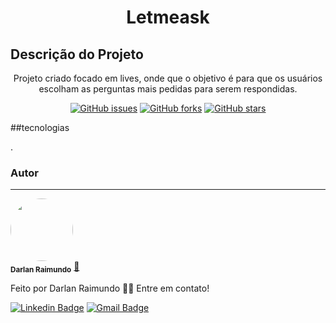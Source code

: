 <h1 align="center">Letmeask</h1>

## Descrição do Projeto
<p align="center">Projeto criado focado em lives, onde que o objetivo é para que os usuários escolham as perguntas mais pedidas para serem respondidas.</p>

<div align="center">
<a href="https://github.com/darlanRaimundo/letmeask_nlw/issues"><img alt="GitHub issues" src="https://img.shields.io/github/issues/darlanRaimundo/letmeask_nlw?style=for-the-badge"></a>
<a href="https://github.com/darlanRaimundo/letmeask_nlw/network"><img alt="GitHub forks" src="https://img.shields.io/github/forks/darlanRaimundo/letmeask_nlw?style=for-the-badge"></a>
<a href="https://github.com/darlanRaimundo/letmeask_nlw/stargazers"><img alt="GitHub stars" src="https://img.shields.io/github/stars/darlanRaimundo/letmeask_nlw?style=for-the-badge"></a>
</div>

##tecnologias
<p>.</p>


### Autor
---

<a>
 <img style="border-radius: 50%;" src="https://avatars.githubusercontent.com/u/11629313?s=400&u=0c8ab2721da9007155423beb879586f9b9a18222&v=4" width="100px;" alt=""/>
 <br />
 <sub><b>Darlan Raimundo</b></sub></a> <a href="#" title="Perfil">🚀</a>


Feito por Darlan Raimundo 👋🏽 Entre em contato!


[![Linkedin Badge](https://img.shields.io/badge/-Darlan-blue?style=flat-square&logo=Linkedin&logoColor=white&link=https://www.linkedin.com/in/darlan-raimundo-573a49111/)](https://www.linkedin.com/in/darlan-raimundo-573a49111/) 
[![Gmail Badge](https://img.shields.io/badge/-darlanraimundo123@gmail.com-c14438?style=flat-square&logo=Gmail&logoColor=white&link=mailto:darlanraimundo123@gmail.com)](mailto:darlanraimundo123@gmail.com)
